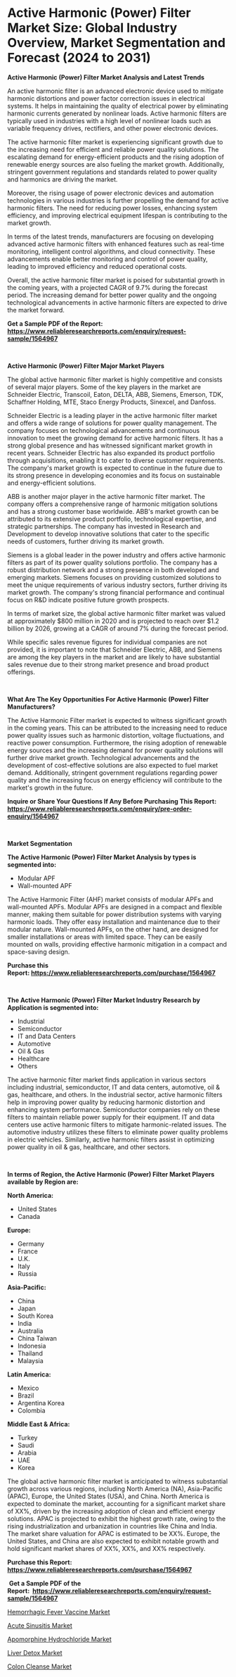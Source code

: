 <p><h1>Active Harmonic (Power) Filter Market Size: Global Industry Overview, Market Segmentation and Forecast (2024 to 2031)</h1></p><p><strong>Active Harmonic (Power) Filter Market Analysis and Latest Trends</strong></p>
<p><p>An active harmonic filter is an advanced electronic device used to mitigate harmonic distortions and power factor correction issues in electrical systems. It helps in maintaining the quality of electrical power by eliminating harmonic currents generated by nonlinear loads. Active harmonic filters are typically used in industries with a high level of nonlinear loads such as variable frequency drives, rectifiers, and other power electronic devices.</p><p>The active harmonic filter market is experiencing significant growth due to the increasing need for efficient and reliable power quality solutions. The escalating demand for energy-efficient products and the rising adoption of renewable energy sources are also fueling the market growth. Additionally, stringent government regulations and standards related to power quality and harmonics are driving the market.</p><p>Moreover, the rising usage of power electronic devices and automation technologies in various industries is further propelling the demand for active harmonic filters. The need for reducing power losses, enhancing system efficiency, and improving electrical equipment lifespan is contributing to the market growth.</p><p>In terms of the latest trends, manufacturers are focusing on developing advanced active harmonic filters with enhanced features such as real-time monitoring, intelligent control algorithms, and cloud connectivity. These advancements enable better monitoring and control of power quality, leading to improved efficiency and reduced operational costs.</p><p>Overall, the active harmonic filter market is poised for substantial growth in the coming years, with a projected CAGR of 9.7% during the forecast period. The increasing demand for better power quality and the ongoing technological advancements in active harmonic filters are expected to drive the market forward.</p></p>
<p><strong>Get a Sample PDF of the Report:&nbsp; <a href="https://www.reliableresearchreports.com/enquiry/request-sample/1564967">https://www.reliableresearchreports.com/enquiry/request-sample/1564967</a></strong></p>
<p>&nbsp;</p>
<p><strong>Active Harmonic (Power) Filter Major Market Players</strong></p>
<p><p>The global active harmonic filter market is highly competitive and consists of several major players. Some of the key players in the market are Schneider Electric, Transcoil, Eaton, DELTA, ABB, Siemens, Emerson, TDK, Schaffner Holding, MTE, Staco Energy Products, Sinexcel, and Danfoss. </p><p>Schneider Electric is a leading player in the active harmonic filter market and offers a wide range of solutions for power quality management. The company focuses on technological advancements and continuous innovation to meet the growing demand for active harmonic filters. It has a strong global presence and has witnessed significant market growth in recent years. Schneider Electric has also expanded its product portfolio through acquisitions, enabling it to cater to diverse customer requirements. The company's market growth is expected to continue in the future due to its strong presence in developing economies and its focus on sustainable and energy-efficient solutions.</p><p>ABB is another major player in the active harmonic filter market. The company offers a comprehensive range of harmonic mitigation solutions and has a strong customer base worldwide. ABB's market growth can be attributed to its extensive product portfolio, technological expertise, and strategic partnerships. The company has invested in Research and Development to develop innovative solutions that cater to the specific needs of customers, further driving its market growth.</p><p>Siemens is a global leader in the power industry and offers active harmonic filters as part of its power quality solutions portfolio. The company has a robust distribution network and a strong presence in both developed and emerging markets. Siemens focuses on providing customized solutions to meet the unique requirements of various industry sectors, further driving its market growth. The company's strong financial performance and continual focus on R&D indicate positive future growth prospects.</p><p>In terms of market size, the global active harmonic filter market was valued at approximately $800 million in 2020 and is projected to reach over $1.2 billion by 2026, growing at a CAGR of around 7% during the forecast period.</p><p>While specific sales revenue figures for individual companies are not provided, it is important to note that Schneider Electric, ABB, and Siemens are among the key players in the market and are likely to have substantial sales revenue due to their strong market presence and broad product offerings.</p></p>
<p>&nbsp;</p>
<p><strong>What Are The Key Opportunities For Active Harmonic (Power) Filter Manufacturers?</strong></p>
<p><p>The Active Harmonic Filter market is expected to witness significant growth in the coming years. This can be attributed to the increasing need to reduce power quality issues such as harmonic distortion, voltage fluctuations, and reactive power consumption. Furthermore, the rising adoption of renewable energy sources and the increasing demand for power quality solutions will further drive market growth. Technological advancements and the development of cost-effective solutions are also expected to fuel market demand. Additionally, stringent government regulations regarding power quality and the increasing focus on energy efficiency will contribute to the market's growth in the future.</p></p>
<p><strong>Inquire or Share Your Questions If Any Before Purchasing This Report: <a href="https://www.reliableresearchreports.com/enquiry/pre-order-enquiry/1564967">https://www.reliableresearchreports.com/enquiry/pre-order-enquiry/1564967</a></strong></p>
<p>&nbsp;</p>
<p><strong>Market Segmentation</strong></p>
<p><strong>The Active Harmonic (Power) Filter Market Analysis by types is segmented into:</strong></p>
<p><ul><li>Modular APF</li><li>Wall-mounted APF</li></ul></p>
<p><p>The Active Harmonic Filter (AHF) market consists of modular APFs and wall-mounted APFs. Modular APFs are designed in a compact and flexible manner, making them suitable for power distribution systems with varying harmonic loads. They offer easy installation and maintenance due to their modular nature. Wall-mounted APFs, on the other hand, are designed for smaller installations or areas with limited space. They can be easily mounted on walls, providing effective harmonic mitigation in a compact and space-saving design.</p></p>
<p><strong>Purchase this Report:&nbsp;<a href="https://www.reliableresearchreports.com/purchase/1564967">https://www.reliableresearchreports.com/purchase/1564967</a></strong></p>
<p>&nbsp;</p>
<p><strong>The Active Harmonic (Power) Filter Market Industry Research by Application is segmented into:</strong></p>
<p><ul><li>Industrial</li><li>Semiconductor</li><li>IT and Data Centers</li><li>Automotive</li><li>Oil & Gas</li><li>Healthcare</li><li>Others</li></ul></p>
<p><p>The active harmonic filter market finds application in various sectors including industrial, semiconductor, IT and data centers, automotive, oil & gas, healthcare, and others. In the industrial sector, active harmonic filters help in improving power quality by reducing harmonic distortion and enhancing system performance. Semiconductor companies rely on these filters to maintain reliable power supply for their equipment. IT and data centers use active harmonic filters to mitigate harmonic-related issues. The automotive industry utilizes these filters to eliminate power quality problems in electric vehicles. Similarly, active harmonic filters assist in optimizing power quality in oil & gas, healthcare, and other sectors.</p></p>
<p>&nbsp;</p>
<p><strong>In terms of Region, the Active Harmonic (Power) Filter Market Players available by Region are:</strong></p>
<p>
    <p> <strong> North America: </strong>
        <ul>
            <li>United States</li>
            <li>Canada</li>
        </ul>
        </p> 
    <p> <strong> Europe: </strong>
        <ul>
            <li>Germany</li>
            <li>France</li>
            <li>U.K.</li>
            <li>Italy</li>
            <li>Russia</li>
        </ul>
        </p> 
    <p> <strong> Asia-Pacific: </strong>
        <ul>
            <li>China</li>
            <li>Japan</li>
            <li>South Korea</li>
            <li>India</li>
            <li>Australia</li>
            <li>China Taiwan</li>
            <li>Indonesia</li>
            <li>Thailand</li>
            <li>Malaysia</li>
        </ul>
        </p> 
    <p> <strong> Latin America: </strong>
        <ul>
            <li>Mexico</li>
            <li>Brazil</li>
            <li>Argentina Korea</li>
            <li>Colombia</li>
        </ul>
        </p> 
    <p> <strong> Middle East & Africa: </strong>
        <ul>
            <li>Turkey</li>
            <li>Saudi</li>
            <li>Arabia</li>
            <li>UAE</li>
            <li>Korea</li>
        </ul>
    </p>
    </p>
<p><p>The global active harmonic filter market is anticipated to witness substantial growth across various regions, including North America (NA), Asia-Pacific (APAC), Europe, the United States (USA), and China. North America is expected to dominate the market, accounting for a significant market share of XX%, driven by the increasing adoption of clean and efficient energy solutions. APAC is projected to exhibit the highest growth rate, owing to the rising industrialization and urbanization in countries like China and India. The market share valuation for APAC is estimated to be XX%. Europe, the United States, and China are also expected to exhibit notable growth and hold significant market shares of XX%, XX%, and XX% respectively.</p></p>
<p><strong>Purchase this Report: <a href="https://www.reliableresearchreports.com/purchase/1564967">https://www.reliableresearchreports.com/purchase/1564967</a></strong></p>
<p>&nbsp;<strong>Get a Sample PDF of the Report:&nbsp;&nbsp;<a href="https://www.reliableresearchreports.com/enquiry/request-sample/1564967">https://www.reliableresearchreports.com/enquiry/request-sample/1564967</a></strong></p>
<p><strong></strong></p>
<p><p><a href="https://medium.com/@marieramos20/hemorrhagic-fever-vaccine-market-furnishes-information-on-market-share-market-trends-and-market-2be590d9c686">Hemorrhagic Fever Vaccine Market</a></p><p><a href="https://medium.com/@marieramos20/acute-sinusitis-market-trends-and-market-analysis-forecasted-for-period-2023-2030-1cd65f962685">Acute Sinusitis Market</a></p><p><a href="https://medium.com/@marieramos20/apomorphine-hydrochloride-nbsp-market-focuses-on-market-share-size-and-projected-forecast-till-89c9495df08d">Apomorphine Hydrochloride Market</a></p><p><a href="https://medium.com/@marieramos20/liver-detox-market-size-reveals-the-best-marketing-channels-in-global-industry-80ddbd641847">Liver Detox Market</a></p><p><a href="https://medium.com/@marieramos20/colon-cleanse-nbsp-market-focuses-on-market-share-size-and-projected-forecast-till-2030-867d37b209cb">Colon Cleanse Market</a></p></p>